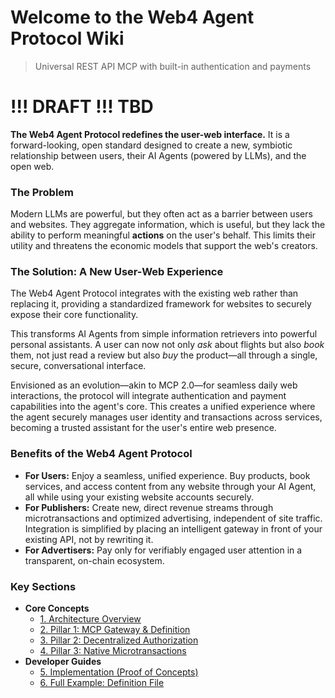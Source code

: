 # Welcome to the Web4 Agent Protocol Wiki

> Universal REST API MCP with built-in authentication and payments

# !!! DRAFT !!! TBD

**The Web4 Agent Protocol redefines the user-web interface.** It is a forward-looking, open standard designed to create a new, symbiotic relationship between users, their AI Agents (powered by LLMs), and the open web.

### The Problem

Modern LLMs are powerful, but they often act as a barrier between users and websites. They aggregate information, which is useful, but they lack the ability to perform meaningful **actions** on the user's behalf. This limits their utility and threatens the economic models that support the web's creators.

### The Solution: A New User-Web Experience

The Web4 Agent Protocol integrates with the existing web rather than replacing it, providing a standardized framework for websites to securely expose their core functionality.

This transforms AI Agents from simple information retrievers into powerful personal assistants. A user can now not only _ask_ about flights but also _book_ them, not just read a review but also _buy_ the product—all through a single, secure, conversational interface.

Envisioned as an evolution—akin to MCP 2.0—for seamless daily web interactions, the protocol will integrate authentication and payment capabilities into the agent's core. This creates a unified experience where the agent securely manages user identity and transactions across services, becoming a trusted assistant for the user's entire web presence.

### Benefits of the Web4 Agent Protocol

- **For Users:** Enjoy a seamless, unified experience. Buy products, book services, and access content from any website through your AI Agent, all while using your existing website accounts securely.
- **For Publishers:** Create new, direct revenue streams through microtransactions and optimized advertising, independent of site traffic. Integration is simplified by placing an intelligent gateway in front of your existing API, not by rewriting it.
- **For Advertisers:** Pay only for verifiably engaged user attention in a transparent, on-chain ecosystem.

### Key Sections

- **Core Concepts**
  - [1. Architecture Overview](/docs/Architecture_Overview.md)
  - [2. Pillar 1: MCP Gateway & Definition](/docs/Pillar_1_MCP_Gateway_and_Definition.md)
  - [3. Pillar 2: Decentralized Authorization](/docs/Pillar_2_Decentralized_Authorization.md)
  - [4. Pillar 3: Native Microtransactions](/docs/Pillar_3_Native_Microtransactions.md)
- **Developer Guides**
  - [5. Implementation (Proof of Concepts)](/docs/Implementation_POC.md)
  - [6. Full Example: Definition File](/docs/Full_Example_Definition_File.md)
